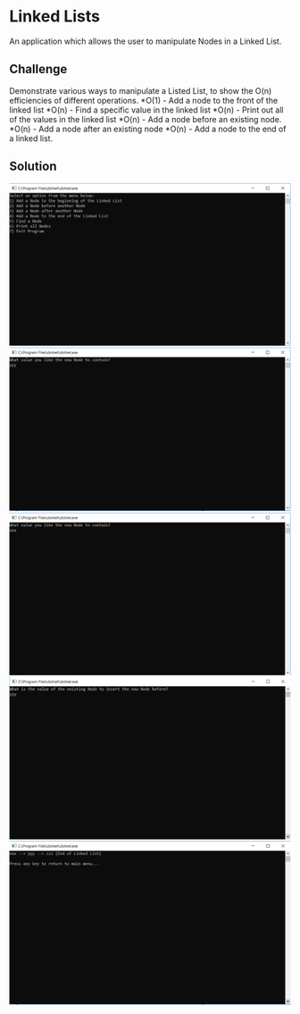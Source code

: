 # Linked Lists
An application which allows the user to manipulate Nodes in a Linked List.

## Challenge
Demonstrate various ways to manipulate a Listed List, to show the O(n) efficiencies of different operations.
*O(1) - Add a node to the front of the linked list
*O(n) - Find a specific value in the linked list
*O(n) - Print out all of the values in the linked list
*O(n) - Add a node before an existing node.
*O(n) - Add a node after an existing node
*O(n) - Add a node to the end of a linked list.

## Solution
![LinkedList 01](../../assets/linked-list-images/linked-list-01.PNG)
![LinkedList 02](../../assets/linked-list-images/linked-list-02.PNG)
![LinkedList 03](../../assets/linked-list-images/linked-list-03.PNG)
![LinkedList 04](../../assets/linked-list-images/linked-list-04.PNG)
![LinkedList 05](../../assets/linked-list-images/linked-list-05.PNG)
